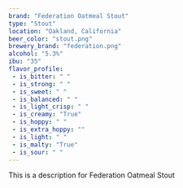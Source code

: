 ```yaml
---
brand: "Federation Oatmeal Stout"
type: "Stout"
location: "Oakland, California"
beer_color: "stout.png"
brewery_brand: "federation.png"
alcohol: "5.3%"
ibu: "35"
flavor_profile:
 - is_bitter: " "
 - is_strong: " "
 - is_sweet: " "
 - is_balanced: " "
 - is_light_crisp: " "
 - is_creamy: "True"
 - is_hoppy: " "
 - is_extra_hoppy: ""
 - is_light: " "
 - is_malty: "True"
 - is_sour: " "
---
```


This is a description for Federation Oatmeal Stout